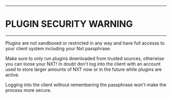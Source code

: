 ----
# PLUGIN SECURITY WARNING #

----
Plugins are not sandboxed or restricted in any way and have full accesss
to your client system including your Nxt passphrase.

Make sure to only run plugins downloaded from trusted sources, otherwise
you can loose your NXT! In doubt don't log into the client with an account
used to store larger amounts of NXT now or in the future while plugins
are active.

Logging into the client without remembering the passphrase won't make
the process more secure.